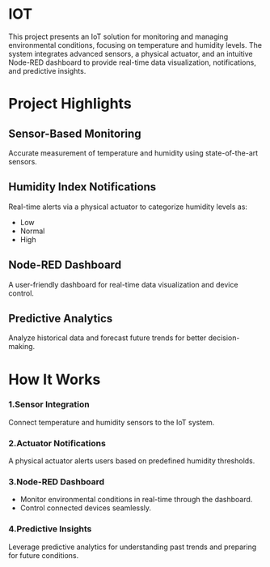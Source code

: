 # IOT
This project presents an IoT solution for monitoring and managing environmental conditions, focusing on temperature and humidity levels. The system integrates advanced sensors, a physical actuator, and an intuitive Node-RED dashboard to provide real-time data visualization, notifications, and predictive insights.


# Project Highlights
## Sensor-Based Monitoring
Accurate measurement of temperature and humidity using state-of-the-art sensors.

## Humidity Index Notifications
Real-time alerts via a physical actuator to categorize humidity levels as:
- Low
- Normal
- High

## Node-RED Dashboard
A user-friendly dashboard for real-time data visualization and device control.

## Predictive Analytics
Analyze historical data and forecast future trends for better decision-making.

# How It Works
### 1.Sensor Integration
Connect temperature and humidity sensors to the IoT system.

### 2.Actuator Notifications
A physical actuator alerts users based on predefined humidity thresholds.

### 3.Node-RED Dashboard
- Monitor environmental conditions in real-time through the dashboard.
- Control connected devices seamlessly.

### 4.Predictive Insights
Leverage predictive analytics for understanding past trends and preparing for future conditions.
